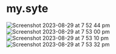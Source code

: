 # my.syte

![Screenshot 2023-08-29 at 7 52 44 pm](https://github.com/TUFFI2033/my.syte/assets/57073564/51bb745a-2e9a-4805-a96a-6e0e98f7f4f6)
![Screenshot 2023-08-29 at 7 53 00 pm](https://github.com/TUFFI2033/my.syte/assets/57073564/2663b368-50e9-4824-88c0-725cf55c29f1)
![Screenshot 2023-08-29 at 7 53 10 pm](https://github.com/TUFFI2033/my.syte/assets/57073564/57960a59-72a8-4cde-b9fd-0f94679e64ee)
![Screenshot 2023-08-29 at 7 53 32 pm](https://github.com/TUFFI2033/my.syte/assets/57073564/ae38b6f0-6ab3-46cb-9e8a-1efd86bdec60)
